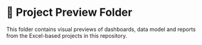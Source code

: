 # 📁 Project Preview Folder

This folder contains visual previews of dashboards, data model and reports from the Excel-based projects in this repository.
